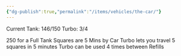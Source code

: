 ```yaml
---
{"dg-publish":true,"permalink":"/items/vehicles/the-car/"}
---
```


Current Tank: 146/150
Turbo: 3/4

250 for a Full Tank
Squares are 5 Mins by Car
Turbo lets you travel 5 squares in 5 minutes
Turbo can be used 4 times between Refills